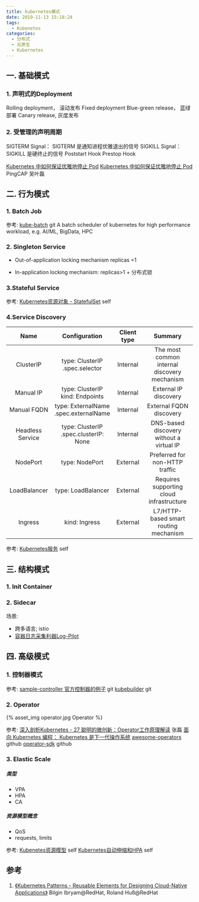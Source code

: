 ```yaml
---
title: kubernetes模式
date: 2019-11-13 15:18:24
tags:
  - Kubenetes
categories:
  - 分布式 
  - 云原生
  - Kubernetes  
---
```


<p></p>
<!-- more -->

## 一. 基础模式

### 1. 声明式的Deployment
   Rolling deployment， 滚动发布
   Fixed deployment
   Blue-green release， 蓝绿部署
   Canary release, 灰度发布

### 2. 受管理的声明周期
   SIGTERM Signal：  SIGTERM 是通知进程优雅退出的信号
   SIGKILL Signal： SIGKILL 是硬终止的信号
   Poststart Hook
   Prestop Hook

   [Kubernetes 中如何保证优雅地停止 Pod](https://aleiwu.com/post/tidb-opeartor-webhook) 
   [Kubernetes 中如何保证优雅地停止 Pod](https://mp.weixin.qq.com/s/wvg2AqOZd-WtjehGWNWFXg)
   PingCAP 吴叶磊

## 二. 行为模式

### 1. Batch Job

参考:
[kube-batch](https://github.com/kubernetes-sigs/kube-batch)   git
A batch scheduler of kubernetes for high performance workload, e.g. AI/ML, BigData, HPC  

### 2. Singleton Service
 
 + Out-of-application locking mechanism
   replicas =1

 + In-application locking mechanism: 
   replicas>1  + 分布式锁

### 3.Stateful Service

参考:
[Kubernetes资源对象 - StatefulSet](../../../../2019/11/11/k8sStatefulSet/) self

### 4.Service Discovery


Name | Configuration | Client type | Summary
:-:  | :-:  |  :-:  | :-:
ClusterIP| type: ClusterIP <br> .spec.selector | Internal | The most common internal discovery mechanism
Manual IP | type: ClusterIP <br> kind: Endpoints |Internal | External IP discovery
Manual FQDN | type: ExternalName <br> .spec.externalName |Internal | External FQDN discovery
Headless Service | type: ClusterIP <br> .spec.clusterIP: None | Internal | DNS-based discovery without a virtual IP
NodePort | type: NodePort | External | Preferred for non-HTTP traffic
LoadBalancer | type: LoadBalancer | External | Requires supporting cloud infrastructure
Ingress | kind: Ingress | External | L7/HTTP-based smart routing mechanism

参考:
[Kubernetes服务](../../../../2019/11/04/k8sService/) self

## 三. 结构模式

### 1. Init Container

### 2. Sidecar

场景:
+ 跨多语言; istio 
+ [容器日志采集利器Log-Pilot](https://yq.aliyun.com/articles/674327)

## 四. 高级模式

### 1. 控制器模式

参考:
[sample-controller 官方控制器的例子](https://github.com/kubernetes/sample-controller) git
[kubebuilder](https://github.com/kubernetes-sigs/kubebuilder) git

### 2. Operator

{% asset_img   operator.jpg  Operator  %} 

参考:
[深入剖析Kubernetes - 27  聪明的微创新：Operator工作原理解读]() 张磊
[面向 Kubernetes 编程： Kubernetes 是下一代操作系统](https://mp.weixin.qq.com/s/E5-agHtMvW_X7znVJDkTKA)
[awesome-operators](https://github.com/www6v/awesome-operators)   github 
[operator-sdk](https://github.com/operator-framework/operator-sdk)  github


### 3. Elastic Scale

##### 类型
+ VPA
+ HPA
+ CA

##### 资源模型概念
+ QoS
+ requests, limits

参考:
[Kubenetes资源模型](../../../../2019/11/14/k8sResouceModel/) self
[Kubernetes自动伸缩和HPA](../../../../2019/11/16/k8sAutoScale/)  self

## 参考
1. [《Kubernetes Patterns - Reusable Elements for Designing Cloud-Native Applications》]()  Bilgin Ibryam@RedHat, Roland Huß@RedHat